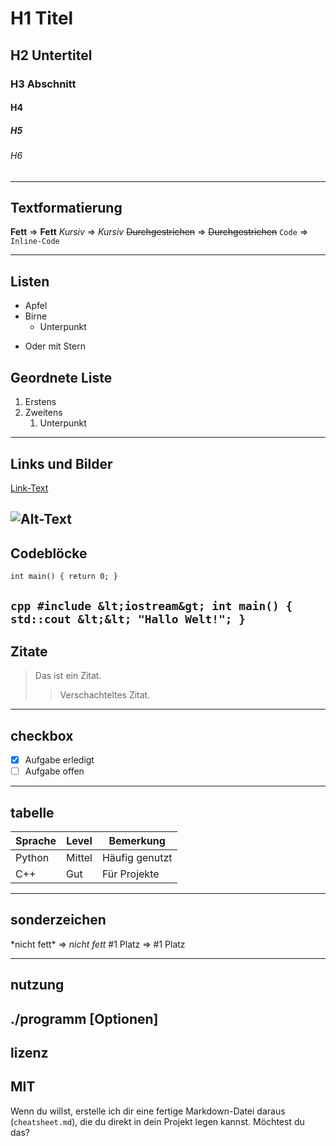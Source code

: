 # H1 Titel

## H2 Untertitel

### H3 Abschnitt

#### H4

##### H5

###### H6

---

## Textformatierung

**Fett** => **Fett**
_Kursiv_ => _Kursiv_
~~Durchgestrichen~~ => ~~Durchgestrichen~~
`Code` => `Inline-Code`

---

## Listen

- Apfel
- Birne
  - Unterpunkt

* Oder mit Stern

## Geordnete Liste

1. Erstens
2. Zweitens
   1. Unterpunkt

---

## Links und Bilder

[Link-Text](https://example.com)

## ![Alt-Text](https://example.com/bild.png)

## Codeblöcke

`int main() { return 0; }`

## <pre> `cpp #include &lt;iostream&gt; int main() { std::cout &lt;&lt; "Hallo Welt!"; } ` </pre>

## Zitate

> Das ist ein Zitat.
>
> > Verschachteltes Zitat.

---

## checkbox

- [x] Aufgabe erledigt
- [ ] Aufgabe offen

---

## tabelle

| Sprache | Level  | Bemerkung      |
| ------- | ------ | -------------- |
| Python  | Mittel | Häufig genutzt |
| C++     | Gut    | Für Projekte   |

---

## sonderzeichen

\*nicht fett\* => _nicht fett_
\#1 Platz => #1 Platz

---

## nutzung

## ./programm [Optionen]

## lizenz

## MIT

Wenn du willst, erstelle ich dir eine fertige Markdown-Datei daraus (`cheatsheet.md`), die du direkt in dein Projekt legen kannst. Möchtest du das?
